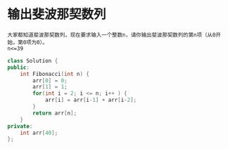 # 输出斐波那契数列

    大家都知道斐波那契数列，现在要求输入一个整数n，请你输出斐波那契数列的第n项（从0开始，第0项为0）。 
    n<=39 

```cpp
class Solution {
public:
    int Fibonacci(int n) {
        arr[0] = 0;
        arr[1] = 1;
        for(int i = 2; i <= n; i++ ) {
            arr[i] = arr[i-1] + arr[i-2];
        }
        return arr[n];
    }
private:
    int arr[40];
};
```